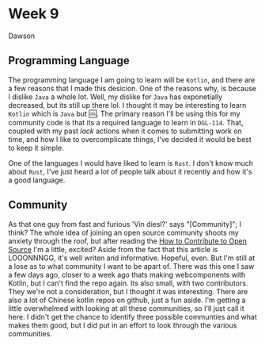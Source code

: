 # Week 9
Dawson

## Programming Language
The programming language I am going to learn will be `Kotlin`, and there are a few reasons that I made this desicion. One of the reasons why, is because I dislike `Java` a whole lot. Well, my dislike for `Java` has exponetially decreased, but its still up there lol. I thought it may be interesting to learn `Kotlin` which is `Java` but :cool:. The primary reason I'll be using this for my community code is that its a required language to learn in `DGL-114`. That, coupled with my past *lack* actions when it comes to submitting work on time, and how I like to overcomplicate things, I've decided it would be best to keep it simple.

One of the languages I would have liked to learn is `Rust`. I don't know much about `Rust`, I've just heard a lot of people talk about it recently and how it's a good language.

## Community
As that one guy from fast and furious 'Vin diesl?' says "[Community]"; I think? The whole idea of joining an open source community shoots my anxiety through the roof, but after reading the [How to Contribute to Open Source](https://opensource.guide/how-to-contribute/) I'm a little, excited? Aside from the fact that this article is LOOONNNGG, it's well writen and informative. Hopeful, even. But I'm still at a lose as to what community I want to be apart of. There was this one I saw a few days ago, closer to a week ago thats making webcomponents with Kotlin, but I can't find the repo again. Its also small, with two contributors. They we're not a consideration, but I thought it was interesting. There are also a lot of Chinese kotlin repos on github, just a fun aside. I'm getting a little overwhelmed with looking at all these communities, so I'll just call it here. I didn't get the chance to identify three possible communties and what makes them good, but I did put in an effort to look through the various communities.
